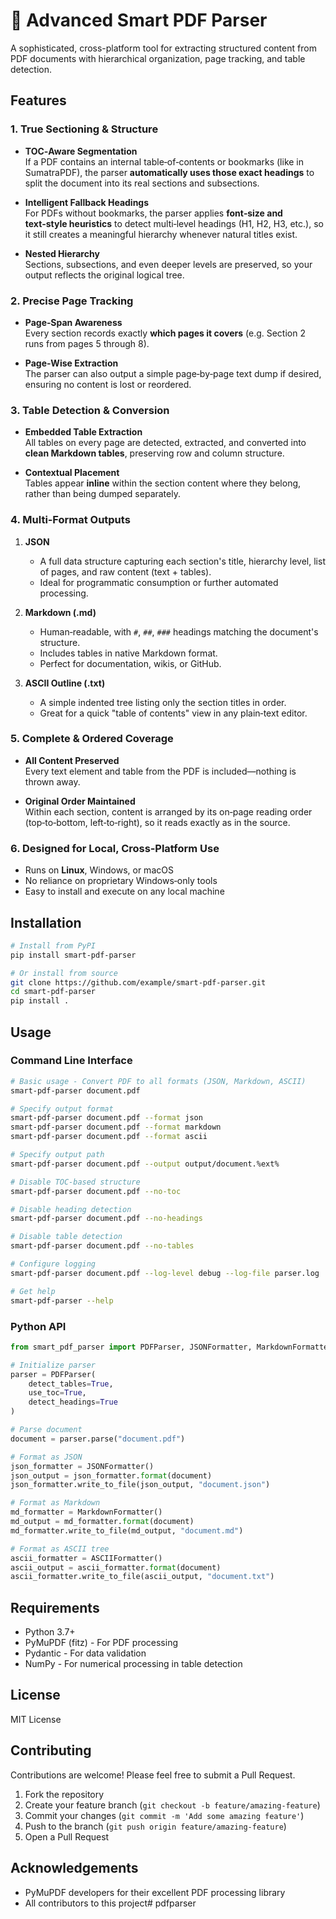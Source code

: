 # 🧠 Advanced Smart PDF Parser

A sophisticated, cross-platform tool for extracting structured content from PDF documents with hierarchical organization, page tracking, and table detection.

## Features

### 1. True Sectioning & Structure

- **TOC‑Aware Segmentation**  
  If a PDF contains an internal table‑of‑contents or bookmarks (like in SumatraPDF), the parser **automatically uses those exact headings** to split the document into its real sections and subsections.  

- **Intelligent Fallback Headings**  
  For PDFs without bookmarks, the parser applies **font‑size and text‑style heuristics** to detect multi‑level headings (H1, H2, H3, etc.), so it still creates a meaningful hierarchy whenever natural titles exist.  

- **Nested Hierarchy**  
  Sections, subsections, and even deeper levels are preserved, so your output reflects the original logical tree.

### 2. Precise Page Tracking

- **Page‑Span Awareness**  
  Every section records exactly **which pages it covers** (e.g. Section 2 runs from pages 5 through 8).  

- **Page‑Wise Extraction**  
  The parser can also output a simple page‑by‑page text dump if desired, ensuring no content is lost or reordered.

### 3. Table Detection & Conversion

- **Embedded Table Extraction**  
  All tables on every page are detected, extracted, and converted into **clean Markdown tables**, preserving row and column structure.  

- **Contextual Placement**  
  Tables appear **inline** within the section content where they belong, rather than being dumped separately.

### 4. Multi‑Format Outputs

1. **JSON**  
   - A full data structure capturing each section's title, hierarchy level, list of pages, and raw content (text + tables).  
   - Ideal for programmatic consumption or further automated processing.  

2. **Markdown (.md)**  
   - Human‑readable, with `#`, `##`, `###` headings matching the document's structure.  
   - Includes tables in native Markdown format.  
   - Perfect for documentation, wikis, or GitHub.  

3. **ASCII Outline (.txt)**  
   - A simple indented tree listing only the section titles in order.  
   - Great for a quick "table of contents" view in any plain‑text editor.

### 5. Complete & Ordered Coverage

- **All Content Preserved**  
  Every text element and table from the PDF is included—nothing is thrown away.  

- **Original Order Maintained**  
  Within each section, content is arranged by its on‑page reading order (top‑to‑bottom, left‑to‑right), so it reads exactly as in the source.

### 6. Designed for Local, Cross‑Platform Use

- Runs on **Linux**, Windows, or macOS  
- No reliance on proprietary Windows‑only tools  
- Easy to install and execute on any local machine  

## Installation

```bash
# Install from PyPI
pip install smart-pdf-parser

# Or install from source
git clone https://github.com/example/smart-pdf-parser.git
cd smart-pdf-parser
pip install .
```

## Usage

### Command Line Interface

```bash
# Basic usage - Convert PDF to all formats (JSON, Markdown, ASCII)
smart-pdf-parser document.pdf

# Specify output format
smart-pdf-parser document.pdf --format json
smart-pdf-parser document.pdf --format markdown
smart-pdf-parser document.pdf --format ascii

# Specify output path
smart-pdf-parser document.pdf --output output/document.%ext%

# Disable TOC-based structure
smart-pdf-parser document.pdf --no-toc

# Disable heading detection
smart-pdf-parser document.pdf --no-headings

# Disable table detection
smart-pdf-parser document.pdf --no-tables

# Configure logging
smart-pdf-parser document.pdf --log-level debug --log-file parser.log

# Get help
smart-pdf-parser --help
```

### Python API

```python
from smart_pdf_parser import PDFParser, JSONFormatter, MarkdownFormatter, ASCIIFormatter

# Initialize parser
parser = PDFParser(
    detect_tables=True,
    use_toc=True,
    detect_headings=True
)

# Parse document
document = parser.parse("document.pdf")

# Format as JSON
json_formatter = JSONFormatter()
json_output = json_formatter.format(document)
json_formatter.write_to_file(json_output, "document.json")

# Format as Markdown
md_formatter = MarkdownFormatter()
md_output = md_formatter.format(document)
md_formatter.write_to_file(md_output, "document.md")

# Format as ASCII tree
ascii_formatter = ASCIIFormatter()
ascii_output = ascii_formatter.format(document)
ascii_formatter.write_to_file(ascii_output, "document.txt")
```

## Requirements

- Python 3.7+
- PyMuPDF (fitz) - For PDF processing
- Pydantic - For data validation
- NumPy - For numerical processing in table detection

## License

MIT License

## Contributing

Contributions are welcome! Please feel free to submit a Pull Request.

1. Fork the repository
2. Create your feature branch (`git checkout -b feature/amazing-feature`)
3. Commit your changes (`git commit -m 'Add some amazing feature'`)
4. Push to the branch (`git push origin feature/amazing-feature`)
5. Open a Pull Request

## Acknowledgements

- PyMuPDF developers for their excellent PDF processing library
- All contributors to this project#   p d f p a r s e r  
 